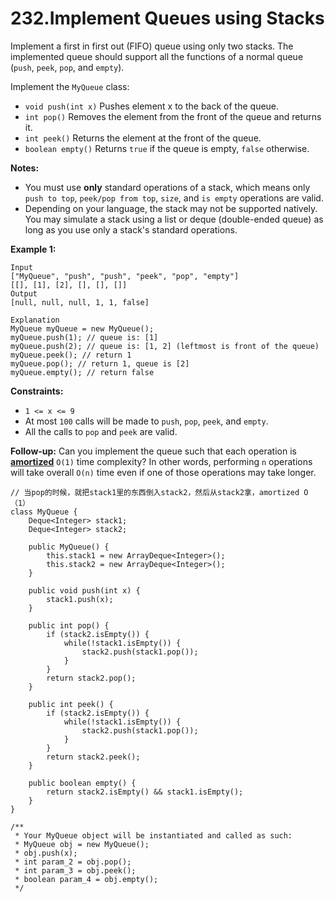 # 232.Implement Queues using Stacks

Implement a first in first out (FIFO) queue using only two stacks. The implemented queue should support all the functions of a normal queue (`push`, `peek`, `pop`, and `empty`).

Implement the `MyQueue` class:

* `void push(int x)` Pushes element x to the back of the queue.
* `int pop()` Removes the element from the front of the queue and returns it.
* `int peek()` Returns the element at the front of the queue.
* `boolean empty()` Returns `true` if the queue is empty, `false` otherwise.

**Notes:**

* You must use **only** standard operations of a stack, which means only `push to top`, `peek/pop from top`, `size`, and `is empty` operations are valid.
* Depending on your language, the stack may not be supported natively. You may simulate a stack using a list or deque (double-ended queue) as long as you use only a stack's standard operations.

&#x20;

**Example 1:**

```
Input
["MyQueue", "push", "push", "peek", "pop", "empty"]
[[], [1], [2], [], [], []]
Output
[null, null, null, 1, 1, false]

Explanation
MyQueue myQueue = new MyQueue();
myQueue.push(1); // queue is: [1]
myQueue.push(2); // queue is: [1, 2] (leftmost is front of the queue)
myQueue.peek(); // return 1
myQueue.pop(); // return 1, queue is [2]
myQueue.empty(); // return false
```

**Constraints:**

* `1 <= x <= 9`
* At most `100` calls will be made to `push`, `pop`, `peek`, and `empty`.
* All the calls to `pop` and `peek` are valid.

**Follow-up:** Can you implement the queue such that each operation is [**amortized**](https://en.wikipedia.org/wiki/Amortized\_analysis) `O(1)` time complexity? In other words, performing `n` operations will take overall `O(n)` time even if one of those operations may take longer.

```
// 当pop的时候，就把stack1里的东西倒入stack2，然后从stack2拿，amortized O（1）
class MyQueue {
    Deque<Integer> stack1;
    Deque<Integer> stack2;
    
    public MyQueue() {
        this.stack1 = new ArrayDeque<Integer>();
        this.stack2 = new ArrayDeque<Integer>();
    }
    
    public void push(int x) {
        stack1.push(x);
    }
    
    public int pop() {
        if (stack2.isEmpty()) {
            while(!stack1.isEmpty()) {
                stack2.push(stack1.pop());
            }
        }
        return stack2.pop();
    }
    
    public int peek() {
        if (stack2.isEmpty()) {
            while(!stack1.isEmpty()) {
                stack2.push(stack1.pop());
            }
        }
        return stack2.peek();
    }
    
    public boolean empty() {
        return stack2.isEmpty() && stack1.isEmpty();
    }
}

/**
 * Your MyQueue object will be instantiated and called as such:
 * MyQueue obj = new MyQueue();
 * obj.push(x);
 * int param_2 = obj.pop();
 * int param_3 = obj.peek();
 * boolean param_4 = obj.empty();
 */
```
